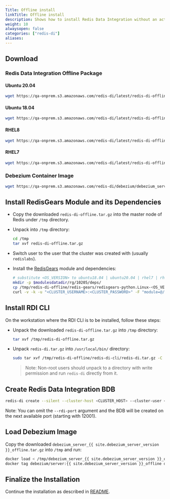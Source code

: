 ```yaml
---
Title: Offline install
linkTitle: Offline install
description: Shows how to install Redis Data Integration without an active internet connection.
weight: 10
alwaysopen: false
categories: ["redis-di"]
aliases: 
---
```


## Download

### Redis Data Integration Offline Package

#### Ubuntu 20.04

```bash
wget https://qa-onprem.s3.amazonaws.com/redis-di/latest/redis-di-offline-ubuntu20.04-latest.tar.gz -O /tmp/redis-di-offline.tar.gz
```

#### Ubuntu 18.04

```bash
wget https://qa-onprem.s3.amazonaws.com/redis-di/latest/redis-di-offline-ubuntu18.04-latest.tar.gz -O /tmp/redis-di-offline.tar.gz
```

#### RHEL8

```bash
wget https://qa-onprem.s3.amazonaws.com/redis-di/latest/redis-di-offline-rhel8-latest.tar.gz -O /tmp/redis-di-offline.tar.gz
```

#### RHEL7

```bash
wget https://qa-onprem.s3.amazonaws.com/redis-di/latest/redis-di-offline-rhel7-latest.tar.gz -O /tmp/redis-di-offline.tar.gz
```

### Debezium Container Image

```bash
wget https://qa-onprem.s3.amazonaws.com/redis-di/debezium/debezium_server_{{ site.debezium_server_version }}_offline.tar.gz
```

## Install RedisGears Module and its Dependencies

- Copy the downloaded `redis-di-offline.tar.gz` into the master node of Redis under `/tmp` directory.

- Unpack into `/tmp` directory:

  ```bash
  cd /tmp
  tar xvf redis-di-offline.tar.gz
  ```

- Switch user to the user that the cluster was created with (usually `redislabs`).

- Install the [RedisGears](https://redis.com/modules/redis-gears/) module and dependencies:

  ```bash
  # substitute <OS_VERSION> to ubuntu18.04 | ubuntu20.04 | rhel7 | rhel8
  mkdir -p $modulesdatadir/rg/10205/deps/
  cp /tmp/redis-di-offline/redis-gears/redisgears-python.Linux-<OS_VERSION>-x86_64.{{ site.redis_gears_min_version }}.tgz $modulesdatadir/rg/10205/deps/
  curl -v -k -u "<CLUSTER_USERNAME>:<CLUSTER_PASSWORD>" -F "module=@/tmp/redis-di-offline/redis-gears/redisgears_python.Linux-<OS_VERSION>-x86_64.{{ site.redis_gears_min_version }}.zip" https://localhost:9443/v2/modules
  ```

## Install RDI CLI

On the workstation where the RDI CLI is to be installed, follow these steps:

- Unpack the downloaded `redis-di-offline.tar.gz` into `/tmp` directory:

  ```bash
  tar xvf /tmp/redis-di-offline.tar.gz
  ```

- Unpack `redis-di.tar.gz` into `/usr/local/bin/` directory:

  ```bash
  sudo tar xvf /tmp/redis-di-offline/redis-di-cli/redis-di.tar.gz -C /usr/local/bin/
  ```

  > Note: Non-root users should unpack to a directory with write permission and run `redis-di` directly from it.

## Create Redis Data Integration BDB

```bash
redis-di create --silent --cluster-host <CLUSTER_HOST> --cluster-user <CLUSTER_USER> --cluster-password <CLUSTER_PASSWORD> --rdi-port <RC_PORT> --rdi-password <RC_PASSWORD>
```

Note: You can omit the `--rdi-port` argument and the BDB will be created on the next available port (starting with 12001).

## Load Debezium Image

Copy the downloaded `debezium_server_{{ site.debezium_server_version }}_offline.tar.gz` into `/tmp` and run:

```bash
docker load < /tmp/debezium_server_{{ site.debezium_server_version }}_offline.tar.gz
docker tag debezium/server:{{ site.debezium_server_version }}_offline debezium/server:latest
```

## Finalize the Installation

Continue the installation as described in [README](../index.md#scaffold-configuration-files).
